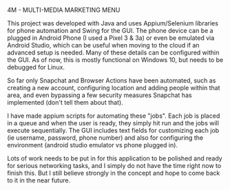 4M - MULTI-MEDIA MARKETING MENU

This project was developed with Java and uses Appium/Selenium libraries for phone automation and Swing for the GUI. The phone device can be a plugged in Android Phone (I used a Pixel 3 & 3a) or even be emulated via Android Studio, which can be useful when moving to the cloud if an advanced setup is needed. Many of these details can be configured within the GUI. As of now, this is mostly functional on Windows 10, but needs to be debugged for Linux.

So far only Snapchat and Browser Actions have been automated, such as creating a new account, configuring location and adding people within that area, and even bypassing a few security measures Snapchat has implemented (don't tell them about that).

I have made appium scripts for automating these "jobs". Each job is placed in a queue and when the user is ready, they simply hit run and the jobs will execute sequentially. The GUI includes text fields for customizing each job (ie username, password, phone number) and also for configuring the environment (android studio emulator vs phone plugged in).

Lots of work needs to be put in for this application to be polished and ready for serious networking tasks, and I simply do not have the time right now to finish this. But I still believe strongly in the concept and hope to come back to it in the near future.
